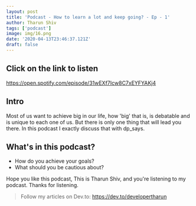 ```yaml
---
layout: post
title: 'Podcast - How to learn a lot and keep going? - Ep - 1'
author: Tharun Shiv
tags: ['podcast']
image: img/16.png
date: '2020-04-13T23:46:37.121Z'
draft: false
---
```


## Click on the link to listen

https://open.spotify.com/episode/31wEXf7Icw8C7xEYFYAKj4

## Intro

Most of us want to achieve big in our life, how 'big' that is, is debatable and is unique to each one of us. But there is only one thing that will lead you there. In this podcast I exactly discuss that with dp_says.

## What's in this podcast?

- How do you achieve your goals?
- What should you be cautious about?

Hope you like this podcast, This is Tharun Shiv, and you're listening to my podcast. Thanks for listening.

> Follow my articles on Dev.to: https://dev.to/developertharun
